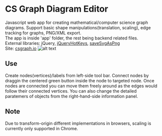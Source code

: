 # CS Graph Diagram Editor

Javascript web app for creating mathematical/computer science graph diagrams. Support basic shape manipulations(translation, scaling), edge tracking for graphs, PNG/XML export.
<br />The app is inside 'app' folder, the rest being backend related files.
<br />External libraries: jQuery, [jQueryHotKeys](https://github.com/jeresig/jquery.hotkeys), [saveSvgAsPng](https://github.com/exupero/saveSvgAsPng)
<br />Site: [csgraph.io](https://csgraph.io)
![alt text](screenshot.png)

## Use

Create nodes(vertices)/labels from left-side tool bar. Connect nodes by draggin the centered green button inside the node to targeted node. Once nodes are connected you can move them freely around as the edges would follow their connected vertices. You can also change the detailed paratemers of objects from the right-hand-side information panel.

## Note
Due to transform-origin different implementations in browsers, scaling is currently only supported in Chrome.
